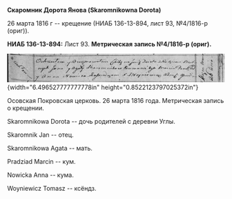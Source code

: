 **Скаромник Дорота Янова (Skaromnikowna Dorota)**

26 марта 1816 г -- крещение (НИАБ 136-13-894, лист 93, №4/1816-р
(ориг)).

**НИАБ 136-13-894:** Лист 93. **Метрическая запись №4/1816-р (ориг).**

![](./media/23306ebe1ca6ce10e9d57a220a3d6e849feb784a.png){width="6.496527777777778in"
height="0.8522123797025372in"}

Осовская Покровская церковь. 26 марта 1816 года. Метрическая запись о
крещении.

Skaromnikowa Dorota -- дочь родителей с деревни Углы.

Skaromnik Jan -- отец.

Skaromnikowa Agata -- мать.

Pradziad Marcin -- кум.

Nowicka Anna -- кума.

Woyniewicz Tomasz -- ксёндз.
